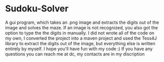 # Sudoku-Solver
A gui program, which takes an .png image and extracts the digits out of the image and solves the maze. If an image is not recognized, you also got the option to type the the digits in manually.
I did not wrote all of the code on my own, I converted the project into a maven project and used the Tess4J library to extract the digits out of the image, but everything else is written entirely by myself.
I hope you'll have fun with my code :)
If you have any questions you can reach me at dc, my contacts are in my discription
